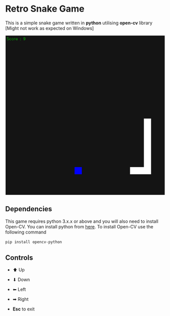 # Retro Snake Game
This is a simple snake game written in **python** utilising **open-cv** library \[Might not work as expected on Windows\]

![ScreenShot](./Snake.png)

## Dependencies
This game requires python 3.x.x or above and you will also need to install Open-CV. You can install python from [here](https://www.python.org/downloads/). To install Open-CV use the following command
```bash
pip install opencv-python
```
## Controls
* &#11014; Up

* &#11015; Down

* &#11013; Left

* &#10145; Right

* **Esc** to exit 